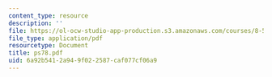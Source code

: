 ```yaml
---
content_type: resource
description: ''
file: https://ol-ocw-studio-app-production.s3.amazonaws.com/courses/8-514-strongly-correlated-systems-in-condensed-matter-physics-fall-2003/6a92b5412a949f022587caf077cf06a9_ps78.pdf
file_type: application/pdf
resourcetype: Document
title: ps78.pdf
uid: 6a92b541-2a94-9f02-2587-caf077cf06a9
---
```

